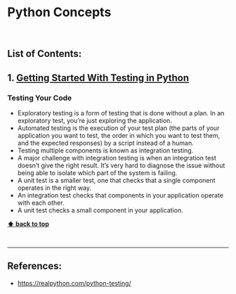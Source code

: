 # Python Concepts

<br />

## List of Contents:
## 1. [Getting Started With Testing in Python](#content-1)

### Testing Your Code
- Exploratory testing is a form of testing that is done without a plan. In an exploratory test, you’re just exploring the application.
- Automated testing is the execution of your test plan (the parts of your application you want to test, the order in which you want to test them, and the expected responses) by a script instead of a human.
- Testing multiple components is known as integration testing.
- A major challenge with integration testing is when an integration test doesn’t give the right result. It’s very hard to diagnose the issue without being able to isolate which part of the system is failing.
- A unit test is a smaller test, one that checks that a single component operates in the right way.
- An integration test checks that components in your application operate with each other.
- A unit test checks a small component in your application.


**[⬆ back to top](#list-of-contents)**

<br />

---
## References:
- https://realpython.com/python-testing/